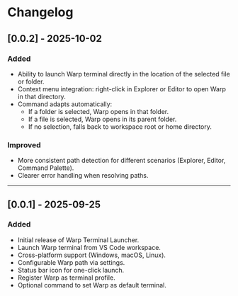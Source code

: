 # Changelog

## [0.0.2] - 2025-10-02
### Added
- Ability to launch Warp terminal directly in the location of the selected file or folder.
- Context menu integration: right-click in Explorer or Editor to open Warp in that directory.
- Command adapts automatically:
  - If a folder is selected, Warp opens in that folder.
  - If a file is selected, Warp opens in its parent folder.
  - If no selection, falls back to workspace root or home directory.

### Improved
- More consistent path detection for different scenarios (Explorer, Editor, Command Palette).
- Clearer error handling when resolving paths.

---

## [0.0.1] - 2025-09-25
### Added
- Initial release of Warp Terminal Launcher.
- Launch Warp terminal from VS Code workspace.
- Cross-platform support (Windows, macOS, Linux).
- Configurable Warp path via settings.
- Status bar icon for one-click launch.
- Register Warp as terminal profile.
- Optional command to set Warp as default terminal.
